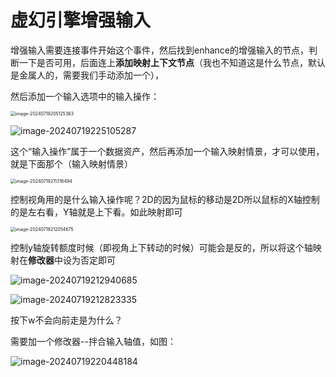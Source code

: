 # 虚幻引擎增强输入



增强输入需要连接事件开始这个事件，然后找到enhance的增强输入的节点，判断一下是否可用，后面连上**添加映射上下文节点**（我也不知道这是什么节点，默认是金属人的，需要我们手动添加一个），

然后添加一个输入选项中的输入操作：

<img src="C:\Users\Administrator\AppData\Roaming\Typora\typora-user-images\image-20240719205125363.png" alt="image-20240719205125363" style="zoom: 50%;" />



![image-20240719225105287](C:\Users\Administrator\AppData\Roaming\Typora\typora-user-images\image-20240719225105287.png)



这个“输入操作”属于一个数据资产，然后再添加一个输入映射情景，才可以使用，就是下面那个（输入映射情景）



<img src="C:\Users\Administrator\AppData\Roaming\Typora\typora-user-images\image-20240719211316494.png" alt="image-20240719211316494" style="zoom:50%;" />

控制视角用的是什么输入操作呢？2D的因为鼠标的移动是2D所以鼠标的X轴控制的是左右看，Y轴就是上下看。如此映射即可

<img src="C:\Users\Administrator\AppData\Roaming\Typora\typora-user-images\image-20240719212054675.png" alt="image-20240719212054675" style="zoom:50%;" />

控制y轴旋转额度时候（即视角上下转动的时候）可能会是反的，所以将这个轴映射在**修改器**中设为否定即可

![image-20240719212940685](C:\Users\Administrator\AppData\Roaming\Typora\typora-user-images\image-20240719212940685.png)

<img src="C:\Users\Administrator\AppData\Roaming\Typora\typora-user-images\image-20240719212823335.png" alt="image-20240719212823335"  />

按下w不会向前走是为什么？

需要加一个修改器--拌合输入轴值，如图：

![image-20240719220448184](C:\Users\Administrator\AppData\Roaming\Typora\typora-user-images\image-20240719220448184.png)



